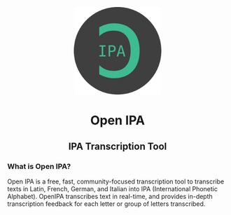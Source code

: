 <p align='center'>
<img src='readme/logo-circle.png' width='200' height='200' />
</p>

<h1 align='center'>Open IPA</h1>
<h2 align='center'>IPA Transcription Tool</h2>

### What is Open IPA?
Open IPA is a free, fast, community-focused transcription tool to transcribe texts in Latin, French, German, and Italian into IPA (International Phonetic Alphabet). OpenIPA transcribes text in real-time, and provides in-depth transcription feedback for each letter or group of letters transcribed.
